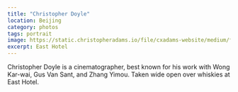 ```yaml
---
title: "Christopher Doyle"
location: Beijing
category: photos
tags: portrait
image: https://static.christopheradams.io/file/cxadams-website/medium/flickr/8400/8699512236_ae449847b2_k_d.jpg
excerpt: East Hotel
---
```


Christopher Doyle is a cinematographer, best known for his work with Wong
Kar-wai, Gus Van Sant, and Zhang Yimou. Taken wide open over whiskies at East
Hotel.
